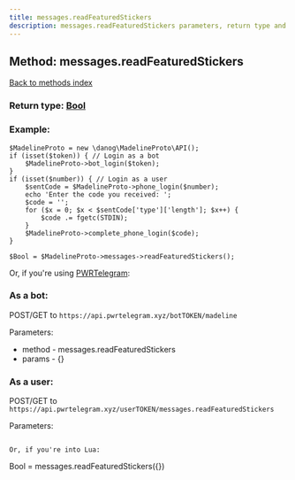 ```yaml
---
title: messages.readFeaturedStickers
description: messages.readFeaturedStickers parameters, return type and example
---
```

## Method: messages.readFeaturedStickers  
[Back to methods index](index.md)




### Return type: [Bool](../types/Bool.md)

### Example:


```
$MadelineProto = new \danog\MadelineProto\API();
if (isset($token)) { // Login as a bot
    $MadelineProto->bot_login($token);
}
if (isset($number)) { // Login as a user
    $sentCode = $MadelineProto->phone_login($number);
    echo 'Enter the code you received: ';
    $code = '';
    for ($x = 0; $x < $sentCode['type']['length']; $x++) {
        $code .= fgetc(STDIN);
    }
    $MadelineProto->complete_phone_login($code);
}

$Bool = $MadelineProto->messages->readFeaturedStickers();
```

Or, if you're using [PWRTelegram](https://pwrtelegram.xyz):

### As a bot:

POST/GET to `https://api.pwrtelegram.xyz/botTOKEN/madeline`

Parameters:

* method - messages.readFeaturedStickers
* params - {}



### As a user:

POST/GET to `https://api.pwrtelegram.xyz/userTOKEN/messages.readFeaturedStickers`

Parameters:



```

Or, if you're into Lua:

```
Bool = messages.readFeaturedStickers({})
```

